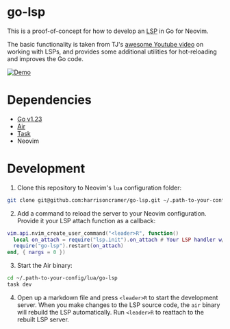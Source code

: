 # go-lsp

This is a proof-of-concept for how to develop an [LSP](https://microsoft.github.io/language-server-protocol/specifications/lsp/3.17/specification/) in Go for Neovim.

The basic functionality is taken from TJ's [awesome Youtube video](https://www.youtube.com/watch?v=YsdlcQoHqPY&ab_channel=TJDeVries) on working with LSPs, and provides some additional utilities for hot-reloading and improves the Go code.

[![Demo](https://hjc-public.s3.amazonaws.com/lsp-preview.png)](https://hjc-public.s3.amazonaws.com/lsp-demo.mp4)

# Dependencies

- [Go v1.23](https://go.dev/)
- [Air](https://github.com/air-verse/air)
- [Task](https://github.com/go-task/task)
- Neovim


# Development

1. Clone this repository to Neovim's `lua` configuration folder:

```bash
git clone git@github.com:harrisoncramer/go-lsp.git ~/.path-to-your-config/lua
```

2. Add a command to reload the server to your Neovim configuration. Provide it your LSP attach function as a callback:

```lua
vim.api.nvim_create_user_command("<leader>R", function()
  local on_attach = require("lsp.init").on_attach # Your LSP handler w/ keybindings, etc.
  require("go-lsp").restart(on_attach)
end, { nargs = 0 })
```

3. Start the Air binary:

```bash
cd ~/.path-to-your-config/lua/go-lsp
task dev
```

4. Open up a markdown file and press `<leader>R` to start the development server. When you make changes to the LSP source code, the `air` binary will rebuild the LSP automatically. Run `<leader>R` to reattach to the rebuilt LSP server.
